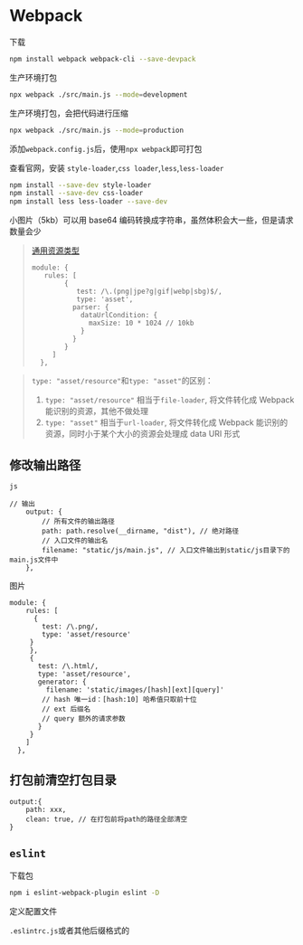 # Webpack

下载

```sh
npm install webpack webpack-cli --save-devpack
```

生产环境打包

```sh
npx webpack ./src/main.js --mode=development
```

生产环境打包，会把代码进行压缩

```sh
npx webpack ./src/main.js --mode=production
```

添加`webpack.config.js`后，使用`npx webpack`即可打包

查看官网，安装 `style-loader`,`css loader`,`less`,`less-loader`

```sh
npm install --save-dev style-loader
npm install --save-dev css-loader
npm install less less-loader --save-dev
```

小图片（5kb）可以用 base64 编码转换成字符串，虽然体积会大一些，但是请求数量会少

> [通用资源类型](https://www.webpackjs.com/guides/asset-modules/#general-asset-type)
>
> ```
> module: {
>    rules: [
>         {
>            test: /\.(png|jpe?g|gif|webp|sbg)$/,
>            type: 'asset',
>           parser: {
>             dataUrlCondition: {
>               maxSize: 10 * 1024 // 10kb
>             }
>           }
>         }
>      ]
>   },
> ```

> `type: "asset/resource"`和`type: "asset"`的区别：
>
> 1. `type: "asset/resource"` 相当于`file-loader`, 将文件转化成 Webpack 能识别的资源，其他不做处理
> 2. `type: "asset"` 相当于`url-loader`, 将文件转化成 Webpack 能识别的资源，同时小于某个大小的资源会处理成 data URI 形式

## 修改输出路径

`js`

```
// 输出
    output: {
        // 所有文件的输出路径
        path: path.resolve(__dirname, "dist"), // 绝对路径
        // 入口文件的输出名
        filename: "static/js/main.js", // 入口文件输出到static/js目录下的main.js文件中
    },
```

图片

```
module: {
    rules: [
      {
        test: /\.png/,
        type: 'asset/resource'
     }
     },
     {
       test: /\.html/,
       type: 'asset/resource',
       generator: {
         filename: 'static/images/[hash][ext][query]'
        // hash 唯一id：[hash:10] 哈希值只取前十位
        // ext 后缀名
        // query 额外的请求参数
       }
     }
    ]
  },
```

## 打包前清空打包目录

```
output:{
    path: xxx,
    clean: true, // 在打包前将path的路径全部清空
}
```

## `eslint`

下载包

```sh
npm i eslint-webpack-plugin eslint -D
```

定义配置文件

`.eslintrc.js`或者其他后缀格式的
